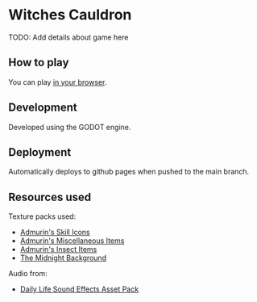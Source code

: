 # Witches Cauldron

TODO: Add details about game here

## How to play

You can play [in your browser](https://jackslinger.github.io/ludum-dare-49/).

## Development

Developed using the GODOT engine.

## Deployment

Automatically deploys to github pages when pushed to the main branch.

## Resources used

Texture packs used:

- [Admurin's Skill Icons](https://admurin.itch.io/admurins-skill-icons)
- [Admurin's Miscellaneous Items](https://admurin.itch.io/admurins-miscellaneous-items)
- [Admurin's Insect Items](https://admurin.itch.io/admurins-insects)
- [The Midnight Background](https://thewisehedgehog.itch.io/tmb)

Audio from:
- [Daily Life Sound Effects Asset Pack](https://mayragandra.itch.io/homesoundeffects)